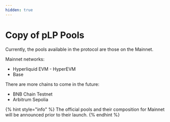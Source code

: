 ```yaml
---
hidden: true
---
```


# Copy of pLP Pools

Currently, the pools available in the protocol are those on the Mainnet.

Mainnet networks:

* Hyperliquid EVM - HyperEVM
* Base&#x20;

There are more chains to come in the future:

* BNB Chain Testnet
* Arbitrum Sepolia

{% hint style="info" %}
The official pools and their composition for Mainnet will be announced prior to their launch.
{% endhint %}
